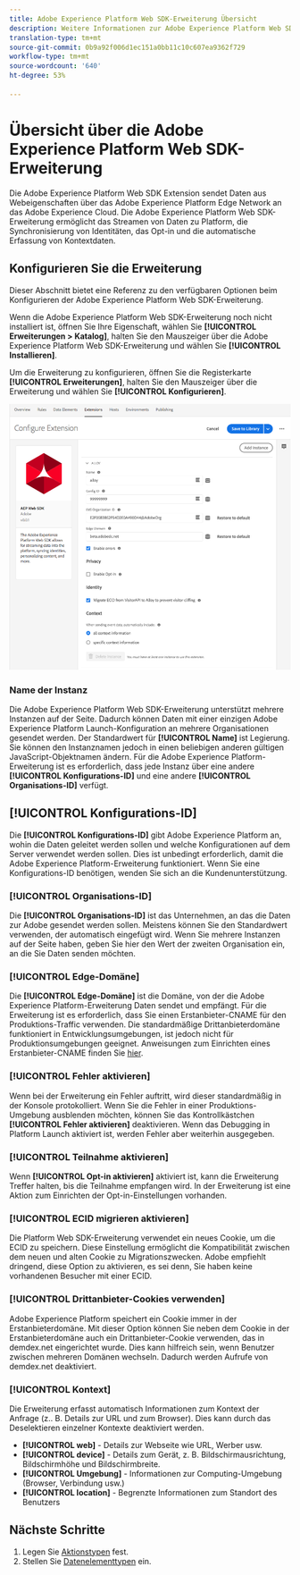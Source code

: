 ```yaml
---
title: Adobe Experience Platform Web SDK-Erweiterung Übersicht
description: Weitere Informationen zur Adobe Experience Platform Web SDK Extension for Adobe Experience Platform Launch
translation-type: tm+mt
source-git-commit: 0b9a92f006d1ec151a0bb11c10c607ea9362f729
workflow-type: tm+mt
source-wordcount: '640'
ht-degree: 53%

---
```



# Übersicht über die Adobe Experience Platform Web SDK-Erweiterung

Die Adobe Experience Platform Web SDK Extension sendet Daten aus Webeigenschaften über das Adobe Experience Platform Edge Network an das Adobe Experience Cloud. Die Adobe Experience Platform Web SDK-Erweiterung ermöglicht das Streamen von Daten zu Platform, die Synchronisierung von Identitäten, das Opt-in und die automatische Erfassung von Kontextdaten.

## Konfigurieren Sie die Erweiterung

Dieser Abschnitt bietet eine Referenz zu den verfügbaren Optionen beim Konfigurieren der Adobe Experience Platform Web SDK-Erweiterung.

Wenn die Adobe Experience Platform Web SDK-Erweiterung noch nicht installiert ist, öffnen Sie Ihre Eigenschaft, wählen Sie **[!UICONTROL Erweiterungen > Katalog]**, halten Sie den Mauszeiger über die Adobe Experience Platform Web SDK-Erweiterung und wählen Sie **[!UICONTROL Installieren]**.

Um die Erweiterung zu konfigurieren, öffnen Sie die Registerkarte **[!UICONTROL Erweiterungen]**, halten Sie den Mauszeiger über die Erweiterung und wählen Sie **[!UICONTROL Konfigurieren]**.

![](./assets/ext-aep-config.png)

### Name der Instanz

Die Adobe Experience Platform Web SDK-Erweiterung unterstützt mehrere Instanzen auf der Seite. Dadurch können Daten mit einer einzigen Adobe Experience Platform Launch-Konfiguration an mehrere Organisationen gesendet werden. Der Standardwert für **[!UICONTROL Name]** ist Legierung. Sie können den Instanznamen jedoch in einen beliebigen anderen gültigen JavaScript-Objektnamen ändern. Für die Adobe Experience Platform-Erweiterung ist es erforderlich, dass jede Instanz über eine andere **[!UICONTROL Konfigurations-ID]** und eine andere **[!UICONTROL Organisations-ID]** verfügt.

## **[!UICONTROL Konfigurations-ID]**

Die **[!UICONTROL Konfigurations-ID]** gibt Adobe Experience Platform an, wohin die Daten geleitet werden sollen und welche Konfigurationen auf dem Server verwendet werden sollen. Dies ist unbedingt erforderlich, damit die Adobe Experience Platform-Erweiterung funktioniert. Wenn Sie eine Konfigurations-ID benötigen, wenden Sie sich an die Kundenunterstützung.


### **[!UICONTROL Organisations-ID]**

Die **[!UICONTROL Organisations-ID]** ist das Unternehmen, an das die Daten zur Adobe gesendet werden sollen. Meistens können Sie den Standardwert verwenden, der automatisch eingefügt wird. Wenn Sie mehrere Instanzen auf der Seite haben, geben Sie hier den Wert der zweiten Organisation ein, an die Sie Daten senden möchten.

### **[!UICONTROL Edge-Domäne]**

Die **[!UICONTROL Edge-Domäne]** ist die Domäne, von der die Adobe Experience Platform-Erweiterung Daten sendet und empfängt. Für die Erweiterung ist es erforderlich, dass Sie einen Erstanbieter-CNAME für den Produktions-Traffic verwenden. Die standardmäßige Drittanbieterdomäne funktioniert in Entwicklungsumgebungen, ist jedoch nicht für Produktionsumgebungen geeignet. Anweisungen zum Einrichten eines Erstanbieter-CNAME finden Sie [hier](https://docs.adobe.com/content/help/de-DE/core-services/interface/ec-cookies/cookies-first-party.html).

### **[!UICONTROL Fehler aktivieren]**

Wenn bei der Erweiterung ein Fehler auftritt, wird dieser standardmäßig in der Konsole protokolliert. Wenn Sie die Fehler in einer Produktions-Umgebung ausblenden möchten, können Sie das Kontrollkästchen **[!UICONTROL Fehler aktivieren]** deaktivieren. Wenn das Debugging in Platform Launch aktiviert ist, werden Fehler aber weiterhin ausgegeben.

### **[!UICONTROL Teilnahme aktivieren]**

Wenn **[!UICONTROL Opt-in aktivieren]** aktiviert ist, kann die Erweiterung Treffer halten, bis die Teilnahme empfangen wird. In der Erweiterung ist eine Aktion zum Einrichten der Opt-in-Einstellungen vorhanden.

### **[!UICONTROL ECID migrieren aktivieren]**

Die Platform Web SDK-Erweiterung verwendet ein neues Cookie, um die ECID zu speichern. Diese Einstellung ermöglicht die Kompatibilität zwischen dem neuen und alten Cookie zu Migrationszwecken. Adobe empfiehlt dringend, diese Option zu aktivieren, es sei denn, Sie haben keine vorhandenen Besucher mit einer ECID.

### **[!UICONTROL Drittanbieter-Cookies verwenden]**

Adobe Experience Platform speichert ein Cookie immer in der Erstanbieterdomäne. Mit dieser Option können Sie neben dem Cookie in der Erstanbieterdomäne auch ein Drittanbieter-Cookie verwenden, das in demdex.net eingerichtet wurde. Dies kann hilfreich sein, wenn Benutzer zwischen mehreren Domänen wechseln. Dadurch werden Aufrufe von demdex.net deaktiviert.

### **[!UICONTROL Kontext]**

Die Erweiterung erfasst automatisch Informationen zum Kontext der Anfrage (z.. B. Details zur URL und zum Browser). Dies kann durch das Deselektieren einzelner Kontexte deaktiviert werden.

- **[!UICONTROL web]**  - Details zur Webseite wie URL, Werber usw.
- **[!UICONTROL device]**  - Details zum Gerät, z. B. Bildschirmausrichtung, Bildschirmhöhe und Bildschirmbreite.
- **[!UICONTROL Umgebung]**  - Informationen zur Computing-Umgebung (Browser, Verbindung usw.)
- **[!UICONTROL location]**  - Begrenzte Informationen zum Standort des Benutzers

## Nächste Schritte

1. Legen Sie [Aktionstypen](action-types.md) fest.
2. Stellen Sie [Datenelementtypen](data-element-types.md) ein.
